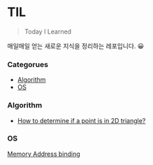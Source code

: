 # TIL

> Today I Learned

매일매일 얻는 새로운 지식을 정리하는 레포입니다. 😀

### Categorues

* [Algorithm](#Algorithm)
* [OS](#OS)

### Algorithm

- [How to determine if a point is in 2D triangle?](algorithm/how-to-determine-if-a-point-is-in-2d-triangle.md)

### OS

[Memory Address binding](os/memory-address-binding.md)
